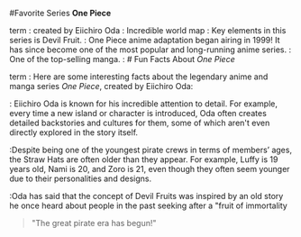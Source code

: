 #Favorite Series
**One Piece**

term
: created by Eiichiro Oda
: Incredible world map
: Key elements in this series is Devil Fruit.
: One Piece anime adaptation began airing in 1999! It has since become one of the most popular and long-running anime series.
: One of the top-selling manga.
: # Fun Facts About *One Piece*


term
: Here are some interesting facts about the legendary anime and manga series *One Piece*, created by Eiichiro Oda:

: Eiichiro Oda is known for his incredible attention to detail. For example, every time a new island or character is introduced, Oda often creates detailed backstories and cultures for them, some of which aren't even directly explored in the story itself.

:Despite being one of the youngest pirate crews in terms of members’ ages, the Straw Hats are often older than they appear. For example, Luffy is 19 years old, Nami is 20, and Zoro is 21, even though they often seem younger due to their personalities and designs.

:Oda has said that the concept of Devil Fruits was inspired by an old story he once heard about people in the past seeking after a "fruit of immortality

> "The great pirate era has begun!"
